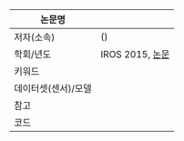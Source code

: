 | 논문명 |  |
| --- | --- |
| 저자\(소속\) | \(\) |
| 학회/년도 | IROS 2015, [논문]() |
| 키워드 |  |
| 데이터셋(센서)/모델 |  |
| 참고 |  |
| 코드 |  |



